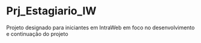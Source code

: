 # Prj_Estagiario_IW
 Projeto designado para iniciantes em IntraWeb em foco no desenvolvimento e continuação do projeto
